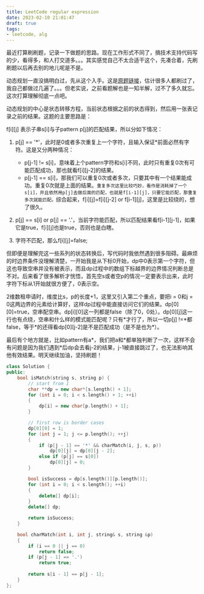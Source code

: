 ```yaml
---
title: LeetCode regular expression
date: 2023-02-10 21:01:47
draft: true
tags:
- leetcode, alg
---
```


最近打算刷刷题，记录一下做题的思路。现在工作形式不同了，搞技术支持代码写的少，看得多，和人打交道多。。。其实感觉自己不太合适干这个，先凑合着，先刷刷题以后再去别的地儿呢是不是。

动态规划一直没搞明白过，先从这个入手。这是[原题链接](https://leetcode.cn/problems/regular-expression-matching/)，估计很多人都刷过了，我自己都做过几遍了。。。但老实说，之前看题解也是一知半解，过不了多久就忘。这次打算理解彻底一点吧。

动态规划的中心是状态转移方程，当前状态根据之前的状态得到，然后用一张表记录之前的结果。这题的主要思路是：

f[i][j] 表示子串s[i]与子pattern p[j]的匹配结果，所以分如下情况：

1. p[j] == '*'，此时是0或者多次重复上一个字符，且输入保证\*前面必然有字符。这是又分两种情况：

   * p[j-1] != s[i]，意味着上个pattern字符和s[i]不同，此时只有重复0次有可能匹配成功，那也就看f[i][j-2]的结果。
   * p[j-1] == s[i]，那我们可以重复0次或者多次，只要其中有一个结果能成功。重复0次就是上面的结果。``重复多次这里比较巧妙，看作是消耗掉了一个s[i]，并且依然用p[j]去做后面的匹配，也就是f[i-1][j]，只要它能匹配，那重复多次就能匹配。``综合起来，f[i][j]=f[i][j-2] or f[i-1][j]，这里是比较绕的，想了很久。


2. p[j] == s[i] or p[j] == '.'，当前字符能匹配，所以匹配结果看f[i-1][j-1]，如果它是true，f[i][j]也是true，否则也是白瞎。
3. 字符不匹配，那么f[i][j]=false;


但即便是理解完这一些系列的状态转换后，写代码时我依然遇到很多阻碍。最麻烦的时边界条件没理解清楚，一开始我是从下标0开始，dp中0表示第一个字符，但这也导致空串并没有被表示，而且dp过程中的数组下标越界的边界情况判断总是不对。后来看了很多解析才恍悟，首先空s或者空p的情况一定要表示出来，此时字符下标从1开始就很方便了，0表示空。

2维数租申请时，维度比s，p的长度+1，这里又引入第二个重点，要把i = 0和j = 0这两边界的元素给计算好，这样dp过程中能直接访问它们的结果。dp[0][0]=true，空串配空串。dp[i][0]这一列都是false（除了0，0处）。dp[0][j]这一行也有点绕，空串和什么样的模式能匹配呢？只有\*才行了，所以一切p[j] !=\*都false，等于\*的还得看dp[0][j-2]是不是匹配成功（是不是也为\*）。

最后有个地方就是，比如pattern有a*，我们把a和*都单独判断了一次，这样不会有问题是因为我们遇到\*后dp会去看j-2的结果，j-1被直接跳过了，也无法影响其他有效结果。明天继续加油，坚持刷题！

```c++
class Solution {
public:
    bool isMatch(string s, string p) {
        // start from 1 
        char **dp = new char*[s.length() + 1];
        for (int i = 0; i < s.length() + 1; ++i)
        {
            dp[i] = new char[p.length() + 1];
        }

        // first row is border cases
        dp[0][0] = 1;
        for (int j = 1; j <= p.length(); ++j)
        {
            if (p[j - 1] == '*' && charMatch(i, j, s, p))
                dp[0][j] = dp[0][j - 2];
            else if (p[j] == s[0])
                dp[0][j] = 0;
        }

        bool isSuccess = dp[s.length()][p.length()];
        for (int i = 0; i < s.length(); ++i)
        {
            delete[] dp[i];
        }
        delete[] dp;

        return isSuccess;
    }

    bool charMatch(int i, int j, string& s, string &p)
    {
        if (i == 0 || j == 0)
            return false;
        if (p[j - 1] == '.')
            return true;
        
        return s[i - 1] == p[j - 1];
    }
};


```
